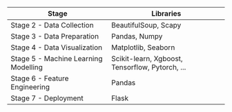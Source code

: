 |  Stage | Libraries  |
|---|---|
| Stage 2 - Data Collection | BeautifulSoup, Scapy  |
| Stage 3 - Data Preparation  | Pandas, Numpy  |
| Stage 4 - Data Visualization  | Matplotlib, Seaborn  |
| Stage 5 - Machine Learning Modelling  | Scikit-learn, Xgboost, Tensorflow, Pytorch, ...  |
| Stage 6 - Feature Engineering  | Pandas  |
| Stage 7 - Deployment  | Flask  |
